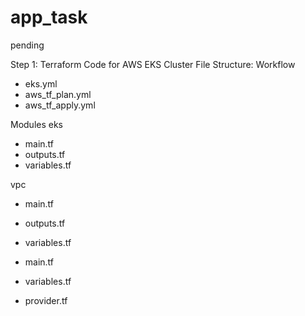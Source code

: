 # app_task
pending

Step 1: Terraform Code for AWS EKS Cluster
File Structure:
Workflow
 - eks.yml
 - aws_tf_plan.yml
 - aws_tf_apply.yml

Modules
 eks
  - main.tf
  - outputs.tf
  - variables.tf

vpc
 - main.tf
 - outputs.tf
 - variables.tf



- main.tf
- variables.tf
- provider.tf

 
